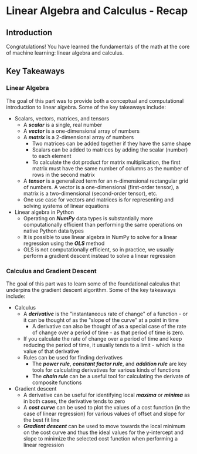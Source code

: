 # Linear Algebra and Calculus - Recap


## Introduction

Congratulations! You have learned the fundamentals of the math at the core of machine learning: linear algebra and calculus.


## Key Takeaways

### Linear Algebra

The goal of this part was to provide both a conceptual and computational introduction to linear algebra. Some of the key takeaways include: 

* Scalars, vectors, matrices, and tensors
  * A ***scalar*** is a single, real number
  * A ***vector*** is a one-dimensional array of numbers
  * A ***matrix*** is a 2-dimensional array of numbers
    * Two matrices can be added together if they have the same shape
    * Scalars can be added to matrices by adding the scalar (number) to each element
    * To calculate the dot product for matrix multiplication, the first matrix must have the same number of columns as the number of rows in the second matrix
  * A ***tensor*** is a generalized term for an n-dimensional rectangular grid of numbers. A vector is a one-dimensional (first-order tensor), a matrix is a two-dimensional (second-order tensor), etc.
  * One use case for vectors and matrices is for representing and solving systems of linear equations 
* Linear algebra in Python
  * Operating on ***NumPy*** data types is substantially more computationally efficient than performing the same operations on native Python data types
  * It is possible to use linear algebra in NumPy to solve for a linear regression using the ***OLS*** method
  * OLS is not computationally efficient, so in practice, we usually perform a gradient descent instead to solve a linear regression

### Calculus and Gradient Descent

The goal of this part was to learn some of the foundational calculus that underpins the gradient descent algorithm. Some of the key takeaways include:

* Calculus
  * A ***derivative*** is the "instantaneous rate of change" of a function - or it can be thought of as the "slope of the curve" at a point in time
    * A derivative can also be thought of as a special case of the rate of change over a period of time - as that period of time is zero. 
  * If you calculate the rate of change over a period of time and keep reducing the period of time, it usually tends to a limit - which is the value of that derivative
  * Rules can be used for finding derivatives
    * The ***power rule***, ***constant factor rule***, and ***addition rule*** are key tools for calculating derivatives for various kinds of functions
    * The ***chain rule*** can be a useful tool for calculating the derivate of composite functions
* Gradient descent
  * A derivative can be useful for identifying local ***maxima*** or ***minima*** as in both cases, the derivative tends to zero
  * A ***cost curve*** can be used to plot the values of a cost function (in the case of linear regression) for various values of offset and slope for the best fit line
  * ***Gradient descent*** can be used to move towards the local minimum on the cost curve and thus the ideal values for the y-intercept and slope to minimize the selected cost function when performing a linear regression
